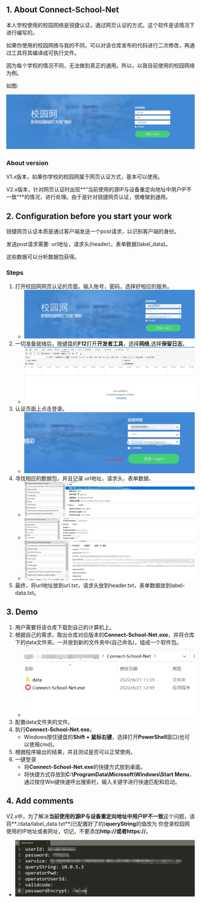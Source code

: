 ## 1. About Connect-School-Net

本人学校使用的校园网络是锐捷认证，通过网页认证的方式。这个软件是该情况下进行编写的。

如果你使用的校园网络与我的不同，可以对该仓库发布的代码进行二次修改，再通过工具将其编译成可执行文件。

因为每个学校的情况不同，无法做到真正的通用。所以，以我目前使用的校园网络为例。

如图:

![image-20220421184113051](images/image-20220421184113051.png)

### About  version

V1.x版本，如果你学校的校园网属于网页认证方式，基本可以使用。

V2.x版本，针对网页认证时出现**“当前使用的源IP与设备重定向地址中用户IP不一致”**的情况，进行处理。由于是针对锐捷网页认证，很难做到通用。

## 2. Configuration before you start your work

锐捷网页认证本质是通过客户端发送一个post请求，以识别客户端的身份。

发送post请求需要: url地址，请求头(header)，表单数据(label_data)。

这些数据可以分析数据包获得。

### Steps

1. 打开校园网网页认证的页面，输入账号，密码，选择好相应的服务。
   - ![image-20220421184906551](images/image-20220421184906551.png)
2. 一切准备就绪后，按键盘的**F12**打开**开发者工具**，选择**网络**,选择**保留日志**。
   - ![image-20220421184940375](images/image-20220421184940375.png)
3. 认证页面上点击登录。
   - ![image-20220421185034868](images/image-20220421185034868.png)
4. 寻找相应的数据包，并且记录 url地址，请求头，表单数据、
   - ![image-20220421185244699](images/image-20220421185244699.png)
   - ![image-20220421185318660](images/image-20220421185318660.png)
   - ![image-20220421185402883](images/image-20220421185402883.png)
5. 最终，将url地址放到url.txt，请求头放到header.txt，表单数据放到label-data.txt。

## 3. Demo

1. 用户需要将该仓库下载到自己的计算机上。
2. 根据自己的需求，取出仓库对应版本的**Connect-School-Net.exe**，并将仓库下的data文件夹。一并放到新的文件夹中(自己命名)，组成一个软件包。
   - ![image-20220421185519114](images/image-20220421185519114.png)
3. 配置data文件夹的文件。
4. 执行**Connect-School-Net.exe**。
   - Windows按住键盘的**Shift + 鼠标右键**，选择打开**PowerShell**窗口(也可以使用cmd)。
5. 根据程序输出的结果，并且测试是否可以正常使用。
6. 一键登录
   - 将**Connect-School-Net.exe**的快捷方式放到桌面。
   - 将快捷方式存放到**C:\ProgramData\Microsoft\Windows\Start Menu**，通过按住Win键快速呼出搜索栏，输入关键字进行快速匹配和启动。

## 4. Add comments

V2.x中，为了解决**当前使用的源IP与设备重定向地址中用户IP不一致**这个问题，请将**./data/label_data.txt**(已配置好了的)**queryString**的值改为 你登录校园网使用的IP地址或者网址，切记，不要添加**http://或者https://**。

- ![image-20220421190217464](images/image-20220421190217464.png)